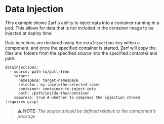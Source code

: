 # Data Injection

This example shows Zarf's ability to inject data into a container running in a pod.  This allows for data that is not included in the container image to be injected at deploy time.

Data injections are declared using the `dataInjections` key within a component, and once the specified container is started, Zarf will copy the files and folders from the specified source into the specified container and path.

```
dataInjections:
  - source: path-to/pull-from
    target:
      namespace: target-namespace
      selector: my-label=the-selected-label
      container: container-to-inject-into
      path: /path/inside-the/container
    compress: true # whether to compress the injection stream (requires gzip)
```

> ⚠️ **NOTE:** *The source should be defined relative to the component's package*
